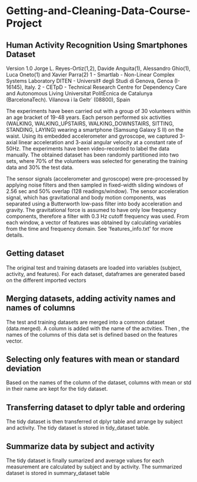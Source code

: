 # Getting-and-Cleaning-Data-Course-Project

## Human Activity Recognition Using Smartphones Dataset
Version 1.0
Jorge L. Reyes-Ortiz(1,2), Davide Anguita(1), Alessandro Ghio(1), Luca Oneto(1) and Xavier Parra(2)
1 - Smartlab - Non-Linear Complex Systems Laboratory
DITEN - Universit‡  degli Studi di Genova, Genoa (I-16145), Italy. 
2 - CETpD - Technical Research Centre for Dependency Care and Autonomous Living
Universitat PolitËcnica de Catalunya (BarcelonaTech). Vilanova i la Geltr˙ (08800), Spain

The experiments have been carried out with a group of 30 volunteers within an age bracket of 19-48 years. Each person performed six activities (WALKING, WALKING_UPSTAIRS, WALKING_DOWNSTAIRS, SITTING, STANDING, LAYING) wearing a smartphone (Samsung Galaxy S II) on the waist. Using its embedded accelerometer and gyroscope, we captured 3-axial linear acceleration and 3-axial angular velocity at a constant rate of 50Hz. The experiments have been video-recorded to label the data manually. The obtained dataset has been randomly partitioned into two sets, where 70% of the volunteers was selected for generating the training data and 30% the test data. 

The sensor signals (accelerometer and gyroscope) were pre-processed by applying noise filters and then sampled in fixed-width sliding windows of 2.56 sec and 50% overlap (128 readings/window). The sensor acceleration signal, which has gravitational and body motion components, was separated using a Butterworth low-pass filter into body acceleration and gravity. The gravitational force is assumed to have only low frequency components, therefore a filter with 0.3 Hz cutoff frequency was used. From each window, a vector of features was obtained by calculating variables from the time and frequency domain. See 'features_info.txt' for more details. 


## Getting dataset
The original test and training datasets are loaded into variables (subject, activity, and features). For each dataset, dataframes are generated based on the different imported vectors

## Merging datasets, adding activity names and names of columns
The test and training datasets are merged into a common dataset (data.merged). A column is added with the name of the actvities. Then , the names of the columns of this data set is defined based on the features vector.   

## Selecting only features with mean or standard deviation
Based on the names of the column of the dataset, columns with mean or std in their name are kept for the tidy dataset.

## Transferring dataset to dplyr table and ordering
The tidy dataset is then transferred ot dplyr table and arrange by subject and activity. The tidy dataset is stored in tidy_dataset table.

## Summarize data by subject and activity
The tidy dataset is finally sumarized and average values for each measurement are calculated by subject and by activity. The summarized dataset is stored in summary_dataset table
